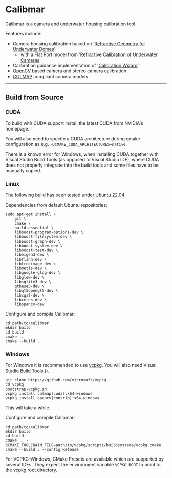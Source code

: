 # Calibmar

Calibmar is a camera and underwater housing calibration tool.

Features include:
- Camera housing calibration based on '[Refractive Geometry for Underwater Domes](https://doi.org/10.1016/j.isprsjprs.2021.11.006)'
	- with a Flat Port model from '[Refractive Calibration of Underwater Cameras](https://doi.org/10.1007/978-3-642-33715-4_61)'
- Calibration guidance implementation of '[Calibration Wizard](https://doi.org/10.1109/iccv.2019.00158)'
- [OpenCV](https://docs.opencv.org/4.5.5/d9/d0c/group__calib3d.html#details) based camera and stereo camera calibration 
- [COLMAP](https://colmap.github.io/) compliant camera models
-----------------
## Build from Source

### CUDA

To build with CUDA support install the latest CUDA from NVIDIA's homepage.

You will also need to specify a CUDA architecture during cmake configuration as e.g. `-DCMAKE_CUDA_ARCHITECTURES=native`.

There is a known error for Windows, when installing CUDA together with Visual Studio Build Tools (as opposed to Visual Studio IDE), where CUDA does not properly integrate into the build tools and some files have to be manually copied.

### Linux

The following build has been tested under Ubuntu 22.04.

Dependencies from default Ubuntu repositories:

    sudo apt-get install \
        git \
        cmake \
        build-essential \
        libboost-program-options-dev \
        libboost-filesystem-dev \
        libboost-graph-dev \
        libboost-system-dev \
        libboost-test-dev \
        libeigen3-dev \
        libflann-dev \
        libfreeimage-dev \
        libmetis-dev \
        libgoogle-glog-dev \
        libglew-dev \
        libsqlite3-dev \
        qtbase5-dev \
        libqt5opengl5-dev \
        libcgal-dev \
        libceres-dev \
        libopencv-dev

Configure and compile Calibmar:

	cd path/to/calibmar
    mkdir build
    cd build
    cmake .. 
    cmake --build . 

### Windows
For Windows it is recommended to use [vcpkg](https://github.com/microsoft/vcpkg). You will also need Visual Studio Build Tools ().

    git clone https://github.com/microsoft/vcpkg
    cd vcpkg
    bootstrap-vcpkg.sh
    vcpkg install colmap[cuda]:x64-windows
    vcpkg install opencv[contrib]:x64-windows

This will take a while.

Configure and compile Calibmar:

	cd path/to/calibmar
    mkdir build
    cd build
    cmake .. -DCMAKE_TOOLCHAIN_FILE=path/to/vcpkg/scripts/buildsystems/vcpkg.cmake
    cmake --build . --config Release

For VCPKG-Windows, CMake Presets are available which are supported by several IDEs. They expect the environment variable `VCPKG_ROOT` to point to the vcpkg root directory.